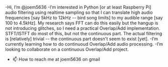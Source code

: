 -Hi, I’m @joem5636
-I’m interested in Python [or at least Raspberry Pi] audio filtering using 
realtime sampling so that I can translate high audio frequencies [say 5kHz to 
12kHz -- bird song limits] to my audible range [say 100 to 4.5kHz]. 
My research says FFT can do this easily but the hangup is not introducing 
glitches, so I need a practical Overlap/Add implementation. STFT/ISTFT do most 
of this, but not the continuous part. The actual filtering is [relatively] 
trivial -- the continuous part doesn't seem to exist [yet].
-I’m currently learning how to do continuoud Overlap/Add audio processing. 
-I’m looking to collaborate on a continuous Overlap/Add project.
- 📫 How to reach me at joem5636 on gmail

<!---
joem5636/joem5636 is a ✨ special ✨ repository because its `README.md` (this file) appears on your GitHub profile.
You can click the Preview link to take a look at your changes.
--->
